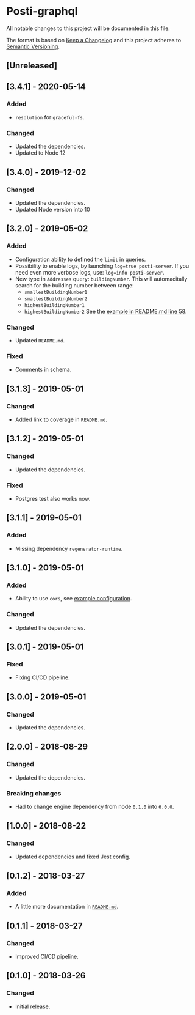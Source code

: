 # Posti-graphql
All notable changes to this project will be documented in this file.

The format is based on [Keep a Changelog](http://keepachangelog.com/en/1.0.0/)
and this project adheres to [Semantic Versioning](http://semver.org/spec/v2.0.0.html).

## [Unreleased]


## [3.4.1] - 2020-05-14

### Added
- `resolution` for `graceful-fs`.

### Changed
- Updated the dependencies.
- Updated to Node 12


## [3.4.0] - 2019-12-02

### Changed
- Updated the dependencies.
- Updated Node version into 10


## [3.2.0] - 2019-05-02

### Added
- Configuration ability to defined the `limit` in queries.
- Possibility to enable logs, by launching `log=true posti-server`.
  If you need even more verbose logs, use: `log=info posti-server`.
- New type in `Addresses` query: `buildingNumber`. This will automacitally search for the building number between range:
  - `smallestBuildingNumber1`
  - `smallestBuildingNumber2`
  - `highestBuildingNumber1`
  - `highestBuildingNumber2`
  See the [example in README.md line 58](./README.md).

### Changed
- Updated `README.md`.

### Fixed
- Comments in schema.


## [3.1.3] - 2019-05-01

### Changed
- Added link to coverage in `README.md`.


## [3.1.2] - 2019-05-01

### Changed
- Updated the dependencies.

### Fixed
- Postgres test also works now.


## [3.1.1] - 2019-05-01

### Added
- Missing dependency `regenerator-runtime`.


## [3.1.0] - 2019-05-01

### Added
- Ability to use `cors`, see [example configuration](https://github.com/kirbo/posti/blob/master/posti.config.example.js#L47).

### Changed
- Updated the dependencies.


## [3.0.1] - 2019-05-01

### Fixed
- Fixing CI/CD pipeline.


## [3.0.0] - 2019-05-01

### Changed
- Updated the dependencies.


## [2.0.0] - 2018-08-29

### Changed
- Updated the dependencies.

### Breaking changes
- Had to change engine dependency from node `0.1.0` into `6.0.0`.


## [1.0.0] - 2018-08-22

### Changed
- Updated dependencies and fixed Jest config.


## [0.1.2] - 2018-03-27

### Added
- A little more documentation in [`README.md`](./README.md).


## [0.1.1] - 2018-03-27

### Changed
- Improved CI/CD pipeline.


## [0.1.0] - 2018-03-26

### Changed
- Initial release.

